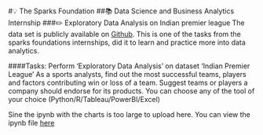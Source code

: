 #💡 The Sparks Foundation
##📚 Data Science and Business Analytics Internship
###✏️ Exploratory Data Analysis on Indian premier league
The data set is publicly available on [Github](https://mv1249.github.io/).
This is one of the tasks from the sparks foundations internships, did it to learn and practice more into data analytics.

####Tasks:
Perform ‘Exploratory Data Analysis’ on dataset ‘Indian Premier League’
As a sports analysts, find out the most successful teams, players and factors contributing win or loss of a team.
Suggest teams or players a company should endorse for its products.
You can choose any of the tool of your choice (Python/R/Tableau/PowerBI/Excel)

Sine the ipynb with the charts is too large to upload here. You can view the ipynb file [here](https://qarnov.com/data_analytics/IPL_analysis.html)





